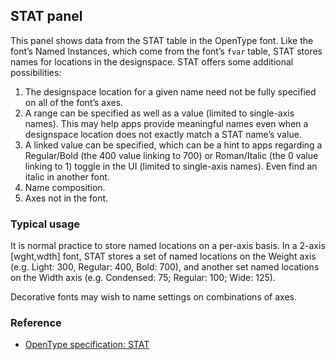 ## STAT panel

This panel shows data from the STAT table in the OpenType font. Like the font’s Named Instances, which come from the font’s `fvar` table, STAT stores names for locations in the designspace. STAT offers some additional possibilities:

1. The designspace location for a given name need not be fully specified on all of the font’s axes.
2. A range can be specified as well as a value (limited to single-axis names). This may help apps provide meaningful names even when a designspace location does not exactly match a STAT name’s value.
3. A linked value can be specified, which can be a hint to apps regarding a Regular/Bold (the 400 value linking to 700) or Roman/Italic (the 0 value linking to 1) toggle in the UI (limited to single-axis names). Even find an italic in another font.
4. Name composition.
5. Axes not in the font.

### Typical usage

It is normal practice to store named locations on a per-axis basis. In a 2-axis [wght,wdth] font, STAT stores a set of named locations on the Weight axis (e.g. Light: 300, Regular: 400, Bold: 700), and another set named locations on the Width axis (e.g. Condensed: 75; Regular: 100; Wide: 125).

Decorative fonts may wish to name settings on combinations of axes.

### Reference

* [OpenType specification: STAT](https://docs.microsoft.com/en-us/typography/opentype/spec/stat)